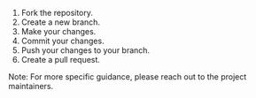 1. Fork the repository.
2. Create a new branch.
3. Make your changes.
4. Commit your changes.
5. Push your changes to your branch.
6. Create a pull request.

Note: For more specific guidance, please reach out to the project maintainers.